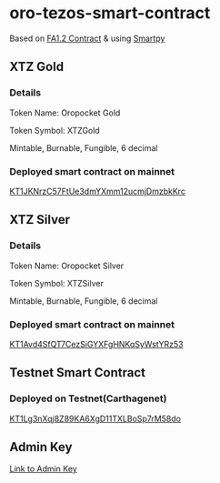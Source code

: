 ﻿# oro-tezos-smart-contract

Based on [FA1.2 Contract](https://gitlab.com/tzip/tzip/-/blob/master/proposals/tzip-7/tzip-7.md) & using [Smartpy](https://smartpy.io/)

## XTZ Gold
### Details
Token Name: Oropocket Gold

Token Symbol: XTZGold

Mintable, Burnable, Fungible, 6 decimal

### Deployed smart contract on mainnet 
[KT1JKNrzC57FtUe3dmYXmm12ucmjDmzbkKrc](https://tzstats.com/KT1JKNrzC57FtUe3dmYXmm12ucmjDmzbkKrc)

## XTZ Silver
### Details
Token Name: Oropocket Silver

Token Symbol: XTZSilver

Mintable, Burnable, Fungible, 6 decimal

### Deployed smart contract on mainnet 
[KT1Avd4SfQT7CezSiGYXFgHNKqSyWstYRz53](https://tzstats.com/KT1Avd4SfQT7CezSiGYXFgHNKqSyWstYRz53)

## Testnet Smart Contract
### Deployed on Testnet(Carthagenet)
[KT1Lg3nXqj8Z89KA6XgD11TXLBoSp7rM58do](https://carthagenet.tzstats.com/KT1Lg3nXqj8Z89KA6XgD11TXLBoSp7rM58do)

## Admin Key
[Link to Admin Key](https://github.com/themohitmadan/oro-tezos-smart-contract/blob/master/tz1UwmnCHSSw7hzzgcXptZdhrkkTNmWgoSA9.json)


